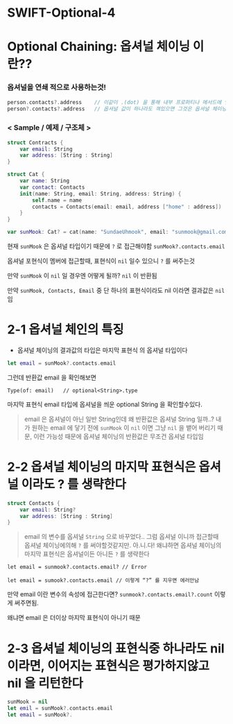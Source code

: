# SWIFT-Optional-4

# Optional Chaining: 옵셔널 체이닝 이란??

### 옵셔널을 연쇄 적으로 사용하는것!

```swift
person.contacts?.address    // 이같이 .(dot) 을 통해 내부 프로퍼티나 메서드에 연속적으로 접근할때
person?.contacts?.address   // 옵셔널 값이 하나라도 껴있으면 그것은 옵셔널 체이닝이다.
```

### < Sample / 예제 / 구조체 >

```swift
struct Contracts {
	var email: String
	var address: [String : String]
}

struct Cat {
	var name: String
	var contact: Contacts
	init(name: String, email: String, address: String) {
		self.name = name
		contacts = Contacts(email: email, address ["home" : address])
	}
}

var sunMook: Cat? = cat(name: "SundaeUhmook", email: "sunmook@gmail.com", addresss: "myWorld")
```

현재 `sunMook` 은 옵셔널 타입이기 때문에 `?` 로 접근해야함 `sunMook?.contacts.email`

옵셔널 포현식이 멤버에 접근할때, 표현식이 `nil` 일수 있으니 `?` 를 써주는것

만약 `sunMook` 이 `nil` 일 경우엔 어떻게 될까? `nil` 이 반환됨

만약 `sunMook, Contacts, Email` 중 단 하나의 표현식이라도 nil 이라면 결과값은 `nil` 임

# 2-1 옵셔널 체인의 특징

- 옵셔널 체이닝의 결과값의 타입은 마지막 표현식 의 옵셔널 타입이다

```swift
let email = sunMook?.contacts.email
```


그런데 반환값 email 을 확인해보면

`Type(of: email)   // optional<String>.type`

마지막 표현식 email 타입에 옵셔널을 씌운 optional String 을 확인할수있다.



> email 은 옵셔널이 아닌 일반 String인데 왜 반환값은 옵셔널 String 일까..?  내가 원하는 email 에 닿기 전에 `sunMook` 이 `nil` 이면 그냥 `nil` 을 뱉어 버리기 때문, 이런 가능성 때문에 옵셔널 체이닝의 반환값은 무조건 옵셔널 타입임
> 

# 2-2 옵셔널 체이닝의 마지막 표현식은 옵셔널 이라도 ? 를 생략한다

```swift
struct Contacts {
	var email: String?
	var address: [String : String]
}
```

> email 의 변수를 옵셔널 `String` 으로 바꾸었다.. 그럼 옵셔널 이니까 접근할때 옵셔널 체이닝에의해 `?` 를 써야할것같지만. 아.니.다! 왜냐하면 옵셔널 체이닝의 마지막 표현식은 옵셔널이든 아니든 `?` 를 생략한다
> 

`let email = sunmook?.contacts.email? // Error`

`let email = sumook?.contacts.email // 이렇게 “?” 를 지우면 에러안남`

만약 email 이란 변수의 속성에 접근한다면?  `sunmook?.contacts.email?.count` 이렇게 써주면됨.

왜냐면 email 은 더이상 마지막 표현식이 아니기 때문

# 2-3 옵셔널 체이닝의 표현식중 하나라도 nil 이라면, 이어지는 표현식은 평가하지않고 nil 을 리턴한다

```swift
sunMook = nil
let emil = sunMook?.contacts.email
let email = sunMook?.
```
